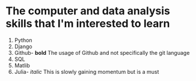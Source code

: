 # The computer and data analysis skills that I'm interested to learn
1. Python
  1. Django
2. Github- **bold** The usage of Github and not specifically the git language
3. SQL
4. Matlib
5. Julia- *italic* This is slowly gaining momentum but is a must
